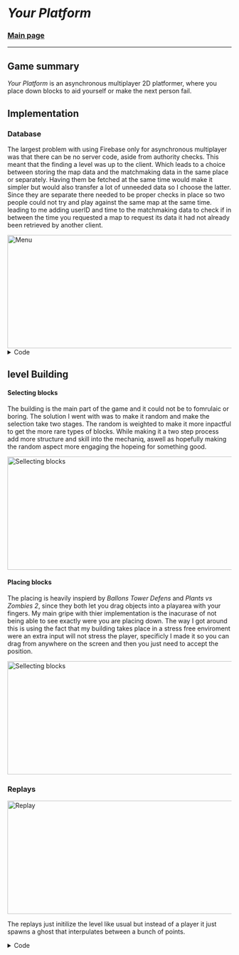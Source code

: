 # *Your Platform*

### [Main page](..) 
---

## Game summary
*Your Platform* is an asynchronous multiplayer 2D platformer, where you place down blocks to aid yourself or make the next person fail.  

## Implementation

### Database
The largest problem with using Firebase only for asynchronous multiplayer was that there can be no server code, aside from authority checks. This meant that the finding a level was up to the client. Which leads to a choice between storing the map data and the matchmaking data in the same place or separately. Having them be fetched at the same time would make it simpler but would also transfer a lot of unneeded data so I choose the latter. Since they are separate there needed to be proper checks in place so two people could not try and play against the same map at the same time. leading to me adding userID and time to the matchmaking data to check if in between the time you requested a map to request its data it had not already been retrieved by another client.

<img width="546" height="254" alt="Menu" src="https://github.com/user-attachments/assets/10b8009f-8223-4361-89d8-1eea64d2d7e7" /> 

<Details>
<summary> Code </summary>
<pre>
<code>

private void CheckForOpenGame(DataSnapshot snapShot)
{
    GameStates gameStates = JsonUtility.FromJson&lt;GameStates&gt;(snapShot.GetRawJsonValue());

    for (int i = 0; i &lt; gameStates.activeStatus.Length; i++)
    {
        long time = gameStates.activeStatus[i].timeSetActive;
        if (!gameStates.activeStatus[i].isActive || (time &lt; System.DateTime.UtcNow.Ticks && new System.DateTime(time).Day != System.DateTime.UtcNow.Day))
        {
            SetGameActive(i);
            FetchGameData(i);
            return;
        }
    }

    startButton.interactable = true;
    Debug.LogWarning("No game is active, Try again later");
}

private void SetGameActive(int i)
{
    Active active = new Active(true, System.DateTime.UtcNow.Ticks);
    database.RootReference.Child("gameStates").Child("activeStatus").Child(i.ToString()).SetRawJsonValueAsync(JsonUtility.ToJson(active)).ContinueWithOnMainThread(task =&gt;
    {
        if (task.Exception != null) { Debug.Log(task.Exception); }
        else
        {
            gameStateindex = i;
            startTime = active.timeSetActive;
            TryToStartGame(false);
        }
    });
}

private void FetchGameData(int i)
{
    database.RootReference.Child("games").Child("gameData").Child(i.ToString()).GetValueAsync().ContinueWithOnMainThread(task =&gt;
    {
        if (task.Exception != null) { Debug.Log(task.Exception); }
        else
        {
            gameDataindex = i;
            gameData = task.Result.GetRawJsonValue();
            TryToStartGame(false);
        }
    });
}

private void TryToStartGame(bool isReplay)
{
    if (gameDataindex == gameStateindex && gameData != null && gameData.Length &gt; 1 && startTime != default)
    {
        StartGame(isReplay);
    }
}

</code>
</pre>
</Details>

## level Building


#### Selecting blocks

The building is the main part of the game and it could not be to fomrulaic or boring. The solution I went with was to make it random and make the selection take two stages. The random is weighted to make it more inpactful to get the more rare types of blocks. While making it a two step process add more structure and skill into the mechaniq, aswell as hopefully making the random aspect more engaging the hopeing for something good.

<img width="546" height="254" alt="Sellecting blocks" src="https://github.com/user-attachments/assets/6a5d2511-419d-426d-af60-2f79ccc70dbe" />

#### Placing blocks

The placing is heavily inspierd by _Ballons Tower Defens_ and _Plants vs Zombies 2_, since they both let you drag objects into a playarea with your fingers. My main gripe with thier implementation is the inacurase of not being able to see exactly were you are placing down. The way I got around this is using the fact that my building takes place in a stress free enviroment were an extra input will not stress the player, specificly I made it so you can drag from anywhere on the screen and then you just need to accept the position.

<img width="546" height="254" alt="Sellecting blocks" src="https://github.com/user-attachments/assets/58b67f38-4d8a-4550-8c17-8cc8a1a9a170" />

### Replays

<img width="546" height="254" alt="Replay" src="https://github.com/user-attachments/assets/efe81cf7-b1b3-4130-9544-149d0498ccae" />

The replays just initilize the level like usual but instead of a player it just spawns a ghost that interpulates between a bunch of points.
 <Details>
 <summary> Code </summary>

<pre>
<code>

using UnityEngine;

public class GhostPlayer : MonoBehaviour
{
    Ghost ghost;
    float startTime;
    int i = 1;

    public void SetGhost(Ghost ghost)
    {
        this.ghost = ghost;
        startTime = Time.time;
    }

    private void Update()
    {
        if (ghost == null) { return; }
        FollowGhost();
    }

    private void FollowGhost()
    {
        float ratio;
        do
        {
            if (Time.time - startTime &gt; ghost.times[ghost.times.Length - 1]) { Finished(); return; }
            ratio = (Time.time - startTime - ghost.times[i - 1]) / (ghost.times[i] - ghost.times[i - 1]);
            if (ratio &lt; 1) { break; }
            else { i++; }
        } while (true);

        Vector3 newPos = new Vector3(ratio * (ghost.x[i] - ghost.x[i - 1]) + ghost.x[i - 1], ratio * (ghost.y[i] - ghost.y[i - 1]) + ghost.y[i - 1], transform.position.z);
        transform.position = newPos;
    }

    private void Finished()
    {
        LevelManager.Instance.OnReplayComplete();
    }
}

</code>
</pre>
</Details>